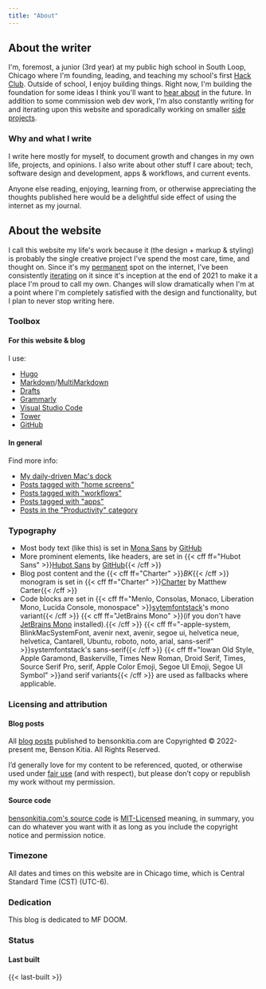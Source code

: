 ```yaml
---
title: "About"
---
```


## About the writer

I'm, foremost, a junior (3rd year) at my public high school in South Loop, Chicago where I'm founding, leading, and teaching my school's first [Hack Club](https://hackclub.com). Outside of school, I enjoy building things. Right now, I'm building the foundation for some ideas I think you'll want to [hear about](/subscribe/#project-updates) in the future. In addition to some commission web dev work, I'm also constantly writing for and iterating upon this website and sporadically working on smaller [side projects](/projects).

### Why and what I write

I write here mostly for myself, to document growth and changes in my own life, projects, and opinions. I also write about other stuff I care about; tech, software design and development, apps & workflows, and current events.

Anyone else reading, enjoying, learning from, or otherwise appreciating the thoughts published here would be a delightful side effect of using the internet as my journal.

## About the website

I call this website my life's work because it (the design + markup & styling) is probably the single creative project I've spend the most care, time, and thought on. Since it's my [permanent](/tags/content-permanence/) spot on the internet, I've been consistently [iterating](https://github.com/bensonkitia/bensonkitia.com/commits/main) on it since it's inception at the end of 2021 to make it a place I'm proud to call my own. Changes will slow dramatically when I'm at a point where I'm completely satisfied with the design and functionality, but I plan to never stop writing here.

### Toolbox

#### For this website & blog

I use:

- [Hugo](https://gohugo.io/)
- [Markdown](https://daringfireball.net/projects/markdown/)/[MultiMarkdown](https://fletcherpenney.net/multimarkdown/)
- [Drafts](https://getdrafts.com)
- [Grammarly](https://grammarly.com/)
- [Visual Studio Code](https://code.visualstudio.com/)
- [Tower](https://www.git-tower.com/mac)
- [GitHub](https://github.com/)

#### In general

Find more info:

- [My daily-driven Mac's dock](https://www.dockhunt.com/users/bensonkitia)
- [Posts tagged with "home screens"](https://bensonkitia.com/tags/home-screens/)
- [Posts tagged with "workflows"](https://bensonkitia.com/tags/workflows/)
- [Posts tagged with "apps"](https://bensonkitia.com/tags/apps/)
- [Posts in the "Productivity" category](https://bensonkitia.com/categories/productivity/)

### Typography

- Most body text (like this) is set in [Mona Sans](https://github.com/github/mona-sans) by [GitHub](https://github.com/mona-sans)
- More prominent elements, like headers, are set in {{< cff ff="Hubot Sans" >}}[Hubot Sans](https://github.com/github/hubot-sans) by [GitHub](https://github.com/mona-sans){{< /cff >}}
- Blog post content and the {{< cff ff="Charter" >}}*BK*{{< /cff >}} monogram is set in {{< cff ff="Charter" >}}[Charter](https://practicaltypography.com/charter.html) by Matthew Carter{{< /cff >}}
- Code blocks are set in {{< cff ff="Menlo, Consolas, Monaco, Liberation Mono, Lucida Console, monospace" >}}[sytemfontstack](https://systemfontstack.com/)'s mono variant{{< /cff >}} {{< cff ff="JetBrains Mono" >}}(if you don't have [JetBrains Mono](https://www.jetbrains.com/lp/mono/) installed).{{< /cff >}} {{< cff ff="-apple-system, BlinkMacSystemFont, avenir next, avenir, segoe ui, helvetica neue, helvetica, Cantarell, Ubuntu, roboto, noto, arial, sans-serif" >}}systemfontstack's sans-serif{{< /cff >}} {{< cff ff="Iowan Old Style, Apple Garamond, Baskerville, Times New Roman, Droid Serif, Times, Source Serif Pro, serif, Apple Color Emoji, Segoe UI Emoji, Segoe UI Symbol" >}}and serif variants{{< /cff >}} are used as fallbacks where applicable.

### Licensing and attribution

#### Blog posts

All [blog posts](https://bensonkitia.com/blog) published to bensonkitia.com are Copyrighted © 2022-present me, Benson Kitia. All Rights Reserved.

I’d generally love for my content to be referenced, quoted, or otherwise used under [fair use](https://en.wikipedia.org/wiki/Fair_use) (and with respect), but please don’t copy or republish my work without my permission.

#### Source code

[bensonkitia.com's source code](https://github.com/bensonkitia/bensonkitia.com) is [MIT-Licensed](https://github.com/bensonkitia/bensonkitia.com/blob/main/LICENSE) meaning, in summary, you can do whatever you want with it as long as you include the copyright notice and permission notice.

### Timezone

All dates and times on this website are in Chicago time, which is Central Standard Time (CST) (UTC-6).

### Dedication

This blog is dedicated to MF DOOM.

### Status

#### Last built

{{< last-built >}}
